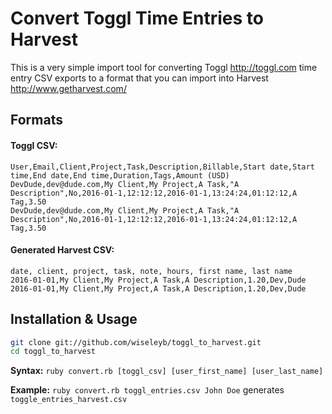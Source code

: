# Convert Toggl Time Entries to Harvest

This is a very simple import tool for converting Toggl http://toggl.com time
entry CSV exports to a format that you can import into Harvest
http://www.getharvest.com/

## Formats
#### Toggl CSV:

    User,Email,Client,Project,Task,Description,Billable,Start date,Start time,End date,End time,Duration,Tags,Amount (USD)
    DevDude,dev@dude.com,My Client,My Project,A Task,"A Description",No,2016-01-1,12:12:12,2016-01-1,13:24:24,01:12:12,A Tag,3.50
    DevDude,dev@dude.com,My Client,My Project,A Task,"A Description",No,2016-01-1,12:12:12,2016-01-1,13:24:24,01:12:12,A Tag,3.50

#### Generated Harvest CSV:

    date, client, project, task, note, hours, first name, last name
    2016-01-01,My Client,My Project,A Task,A Description,1.20,Dev,Dude
    2016-01-01,My Client,My Project,A Task,A Description,1.20,Dev,Dude


## Installation & Usage

```bash
git clone git://github.com/wiseleyb/toggl_to_harvest.git
cd toggl_to_harvest
```

**Syntax:** `ruby convert.rb [toggl_csv] [user_first_name] [user_last_name]`

**Example:** `ruby convert.rb toggl_entries.csv John Doe` generates `toggle_entries_harvest.csv`
